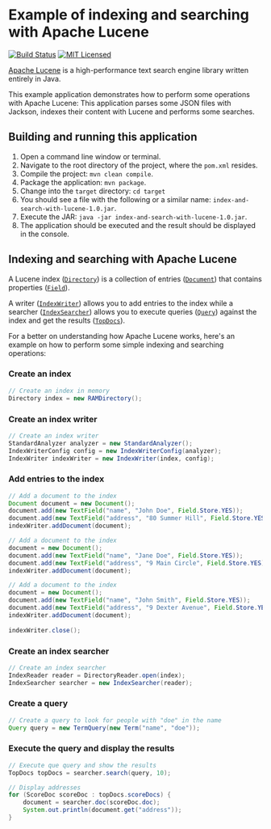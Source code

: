 # Example of indexing and searching with Apache Lucene

[![Build Status](https://travis-ci.org/cassiomolin/lucene-example.svg?branch=master)](https://travis-ci.org/cassiomolin/lucene-example)
[![MIT Licensed](https://img.shields.io/badge/license-MIT-blue.svg)](https://raw.githubusercontent.com/cassiomolin/lucene-example/master/LICENSE.txt)

[Apache Lucene] is a high-performance text search engine library written entirely in Java. 

This example application demonstrates how to perform some operations with Apache Lucene: This application parses some JSON files with Jackson, indexes their content with Lucene and performs some searches.

## Building and running this application

1. Open a command line window or terminal.
1. Navigate to the root directory of the project, where the `pom.xml` resides.
1. Compile the project: `mvn clean compile`.
1. Package the application: `mvn package`.
1. Change into the `target` directory: `cd target`
1. You should see a file with the following or a similar name: `index-and-search-with-lucene-1.0.jar`.
1. Execute the JAR: `java -jar index-and-search-with-lucene-1.0.jar`.
1. The application should be executed and the result should be displayed in the console.

## Indexing and searching with Apache Lucene

A Lucene index ([`Directory`][Directory]) is a collection of entries ([`Document`][Document]) that contains properties ([`Field`][Field]).

A writer ([`IndexWriter`][IndexWriter]) allows you to add entries to the index while a searcher ([`IndexSearcher`][IndexSearcher]) allows you to execute queries ([`Query`][Query]) against the index and get the results ([`TopDocs`][TopDocs]).

For a better on understanding how Apache Lucene works, here's an example on how to perform some simple indexing and searching operations:

### Create an index

```java
// Create an index in memory
Directory index = new RAMDirectory();
```

### Create an index writer

```java
// Create an index writer
StandardAnalyzer analyzer = new StandardAnalyzer();
IndexWriterConfig config = new IndexWriterConfig(analyzer);
IndexWriter indexWriter = new IndexWriter(index, config);
```

### Add entries to the index

```java
// Add a document to the index
Document document = new Document();
document.add(new TextField("name", "John Doe", Field.Store.YES));
document.add(new TextField("address", "80 Summer Hill", Field.Store.YES));
indexWriter.addDocument(document);

// Add a document to the index
document = new Document();
document.add(new TextField("name", "Jane Doe", Field.Store.YES));
document.add(new TextField("address", "9 Main Circle", Field.Store.YES));
indexWriter.addDocument(document);

// Add a document to the index
document = new Document();
document.add(new TextField("name", "John Smith", Field.Store.YES));
document.add(new TextField("address", "9 Dexter Avenue", Field.Store.YES));
indexWriter.addDocument(document);
    
indexWriter.close();
```

### Create an index searcher

```java
// Create an index searcher
IndexReader reader = DirectoryReader.open(index);
IndexSearcher searcher = new IndexSearcher(reader);
```

### Create a query

```java
// Create a query to look for people with "doe" in the name
Query query = new TermQuery(new Term("name", "doe"));
```

### Execute the query and display the results

```java
// Execute que query and show the results
TopDocs topDocs = searcher.search(query, 10);

// Display addresses
for (ScoreDoc scoreDoc : topDocs.scoreDocs) {
    document = searcher.doc(scoreDoc.doc);
    System.out.println(document.get("address"));
}
```

  [Apache Lucene]: http://lucene.apache.org/core/
  [Directory]: https://lucene.apache.org/core/6_5_1/core/org/apache/lucene/store/Directory.html
  [Document]: https://lucene.apache.org/core/6_5_1/core/org/apache/lucene/document/Document.html
  [Field]: https://lucene.apache.org/core/6_5_1/core/org/apache/lucene/document/Field.html
  [IndexWriter]: https://lucene.apache.org/core/6_5_1/core/org/apache/lucene/index/IndexWriter.html
  [IndexSearcher]: https://lucene.apache.org/core/6_5_1/core/org/apache/lucene/search/IndexSearcher.html
  [Query]: https://lucene.apache.org/core/6_5_1/core/org/apache/lucene/search/Query.html
  [TopDocs]: https://lucene.apache.org/core/6_5_1/core/org/apache/lucene/search/TopDocs.html
